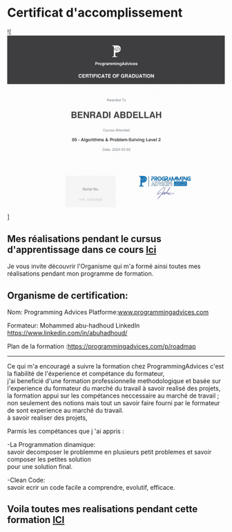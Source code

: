 # Certificat d'accomplissement

![![](../ProgrammingAdvices.com/Level__2/03__Certificate/src/Certificate__Algorithms__And__Problem__Solving__Level__2__Using__C++.png)]

## Mes réalisations pendant le cursus d'apprentissage dans ce cours [Ici](./Level__2/)

Je vous invite découvrir l'Organisme qui m'a formé ainsi toutes mes réalisations pendant mon programme de formation.   

## Organisme de certification:

Nom: Programming Advices Platforme:www.programmingadvices.com   

Formateur: Mohammed abu-hadhoud LinkedIn https://www.linkedin.com/in/abuhadhoud/  

Plan de la formation :https://programmingadvices.com/p/roadmap  

---

Ce qui m'a encouragé a suivre la formation chez ProgrammingAdvices c'est la fiabilité de l'éxperience et compétance du formateur,  
j'ai beneficié d'une formation professionnelle methodologique et basée sur l'experience du formateur du marché du travail à savoir realisé des projets,  
 la formation appui sur les compétances neccessaire au marché de travail ; non seulement des notions mais tout un savoir faire fourni par le formateur de sont experience au marché du travail.  
à savoir realiser des projets,   

Parmis les compétances que j 'ai appris :   

-La Programmation dinamique:  
    savoir decomposer le problemme en plusieurs petit problemes et savoir composer les petites solution  
    pour une solution final.  

-Clean Code:   
    savoir ecrir un code facile a comprendre, evolutif, efficace.

## Voila toutes mes realisations pendant cette formation [ICI](./01__Mon__Parcours__Chez__ProgrammingAdvice)
